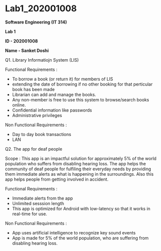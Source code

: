 # Lab1_202001008
**Software Engineering (IT 314)**

**Lab 1**

**ID - 202001008**

**Name - Sanket Doshi**


Q1. Library Informatiojn System (LIS)

Functional Requirements :
- To borrow a book (or return it) for members of LIS
- extending the date of borrowing if no other booking for that perticular book has been made
- Librarian can add and manage the books.
- Any non-member is free to use this system to browse/search books online.
- Confidential information like passwords
- Administrative privileges

Non Functional Requirements : 
- Day to day book transactions
- LAN 


Q2. The app for deaf people

Scope :
This app is an impactful solution for approximately 5% of the world population who suffers from disabling hearing loss.
The app helps the community of deaf people for fulfiling their everyday needs by providing them immediate alerts as what is happening in the surroundings.
Also this app helps people from getting involved in accident.

Functional Requirements :
- Immediate alerts from the app
- Unlimited sesssion length
- This app is optimized for Android with low-latency so that it works in real-time for use.

Non Functional Requirements : 
- App uses artificial intelligence to recognize key sound events
- App is made for 5% of the world population, who are suffering from disabling hearing loss.
